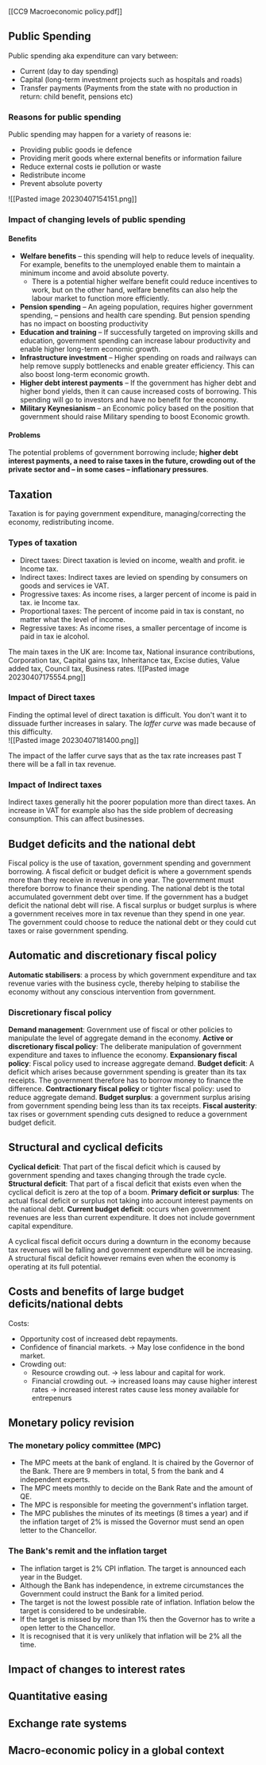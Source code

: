 [[CC9 Macroeconomic policy.pdf]]

## Public Spending
Public spending aka expenditure can vary between:
- Current (day to day spending)
- Capital (long-term investment projects such as hospitals and roads) 
- Transfer payments (Payments from the state with no production in return: child benefit, pensions etc)

### Reasons for public spending 
Public spending may happen for a variety of reasons ie:
- Providing public goods ie defence
- Providing merit goods where external benefits or information failure
- Reduce external costs ie pollution or waste
- Redistribute income 
- Prevent absolute poverty

![[Pasted image 20230407154151.png]]

### Impact of changing levels of public spending 

#### Benefits
- **Welfare benefits** – this spending will help to reduce levels of inequality. For example, benefits to the unemployed enable them to maintain a minimum income and avoid absolute poverty.
    -   There is a potential higher welfare benefit could reduce incentives to work, but on the other hand, welfare benefits can also help the labour market to function more efficiently.
- **Pension spending** – An ageing population, requires higher government spending, – pensions and health care spending. But pension spending has no impact on boosting productivity
- **Education and training** – If successfully targeted on improving skills and education, government spending can increase labour productivity and enable higher long-term economic growth.
- **Infrastructure investment** – Higher spending on roads and railways can help remove supply bottlenecks and enable greater efficiency. This can also boost long-term economic growth.
- **Higher debt interest payments** – If the government has higher debt and higher bond yields, then it can cause increased costs of borrowing. This spending will go to investors and have no benefit for the economy.
- **Military Keynesianism** – an Economic policy based on the position that government should raise Military spending to boost Economic growth.

#### Problems
The potential problems of government borrowing include; **higher debt interest payments, a need to raise taxes in the future, crowding out of the private sector and – in some cases – inflationary pressures**.

## Taxation
Taxation is for paying government expenditure, managing/correcting the economy, redistributing income. 

### Types of taxation
- Direct taxes: Direct taxation is levied on income, wealth and profit. ie Income tax.
- Indirect taxes: Indirect taxes are levied on spending by consumers on goods and services ie VAT.
- Progressive taxes: As income rises, a larger percent of income is paid in tax. ie Income tax.
- Proportional taxes: The percent of income paid in tax is constant, no matter what the level of income.
- Regressive taxes: As income rises, a smaller percentage of income is paid in tax ie alcohol. 

The main taxes in the UK are: Income tax, National insurance contributions, Corporation tax, Capital gains tax, Inheritance tax, Excise duties, Value added tax, Council tax, Business rates.
![[Pasted image 20230407175554.png]]

### Impact of Direct taxes
Finding the optimal level of direct taxation is difficult. You don't want it to dissuade further increases in salary. The *laffer curve* was made because of this difficulty.  
![[Pasted image 20230407181400.png]]

The impact of the laffer curve says that as the tax rate increases past T there will be a fall in tax revenue.

### Impact of Indirect taxes 
Indirect taxes generally hit the poorer population more than direct taxes. An increase in VAT for example also has the side problem of decreasing consumption. This can affect businesses.

## Budget deficits and the national debt
Fiscal policy is the use of taxation, government spending and government borrowing. 
A fiscal deficit or budget deficit is where a government spends more than they receive in revenue in one year. The government must therefore borrow to finance their spending.
The national debt is the total accumulated government debt over time. If the government has a budget deficit the national debt will rise. 
A fiscal surplus or budget surplus is where a government receives more in tax revenue than they spend in one year. The government could choose to reduce the national debt or they could cut taxes or raise government spending.


## Automatic and discretionary fiscal policy 
**Automatic stabilisers**: a process by which government expenditure and tax revenue varies with the business cycle, thereby helping to stabilise the economy without any conscious intervention from government. 

### Discretionary fiscal policy 
**Demand management**: Government use of fiscal or other policies to manipulate the level of aggregate demand in the economy. 
**Active or discretionary fiscal policy**: The deliberate manipulation of government expenditure and taxes to influence the economy.
**Expansionary fiscal policy**: Fiscal policy used to increase aggregate demand.
**Budget deficit**: A deficit which arises because government spending is greater than its tax receipts. The government therefore has to borrow money to finance the difference.
**Contractionary fiscal policy** or tighter fiscal policy: used to reduce aggregate demand.
**Budget surplus**: a government surplus arising from government spending being less than its tax receipts.
**Fiscal austerity**: tax rises or government spending cuts designed to reduce a government budget deficit.

## Structural and cyclical deficits 
**Cyclical deficit**: That part of the fiscal deficit which is caused by government spending and taxes changing through the trade cycle.
**Structural deficit**: That part of a fiscal deficit that exists even when the cyclical deficit is zero at the top of a boom.
**Primary deficit or surplus**: The actual fiscal deficit or surplus not taking into account interest payments on the national debt.
**Current budget deficit**: occurs when government revenues are less than current expenditure. It does not include government capital expenditure.

A cyclical fiscal deficit occurs during a downturn in the economy because tax revenues will be falling and government expenditure will be increasing. A structural fiscal deficit however remains even when the economy is operating at its full potential. 


## Costs and benefits of large budget deficits/national debts
Costs:
- Opportunity cost of increased debt repayments. 
- Confidence of financial markets. -> May lose confidence in the bond market. 
- Crowding out:
	- Resource crowding out. -> less labour and capital for work.
	- Financial crowding out. -> increased loans may cause higher interest rates -> increased interest rates cause less money available for entrepenurs  


## Monetary policy revision
### The monetary policy committee (MPC)
- The MPC meets at the bank of england. It is chaired by the Governor of the Bank. There are 9 members in total, 5 from the bank and 4 independent experts.
- The MPC meets monthly to decide on the Bank Rate and the amount of QE.
- The MPC is responsible for meeting the government's inflation target.
- The MPC publishes the minutes of its meetings (8 times a year) and if the inflation target of 2% is missed the Governor must send an open letter to the Chancellor.

### The Bank's remit and the inflation target 
- The inflation target is 2% CPI inflation. The target is announced each year in the Budget.
- Although the Bank has independence, in extreme circumstances the Government could instruct the Bank for a limited period.
- The target is not the lowest possible rate of inflation. Inflation below the target is considered to be undesirable.
- If the target is missed by more than 1% then the Governor has to write a open letter to the Chancellor.
- It is recognised that it is very unlikely that inflation will be 2% all the time. 

## Impact of changes to interest rates 


## Quantitative easing 


## Exchange rate systems


## Macro-economic policy in a global context

